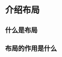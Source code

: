 <!--
 * @Author: your name
 * @Date: 2021-03-11 15:10:13
 * @LastEditTime: 2021-03-11 15:13:34
 * @LastEditors: Please set LastEditors
 * @Description: In User Settings Edit
 * @FilePath: \lczdocs\docs\layout.md
-->

# 介绍布局
## 什么是布局

## 布局的作用是什么